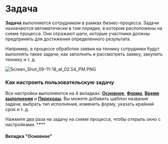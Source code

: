 # Задача

**Задача** выполняется сотрудником в рамках бизнес-процесса. Задачи назначаются автоматически в том порядке, в котором расположены на схеме процесса. Они отражают шаги, которые участники должны предпринять для достижения определенного результата.

Например, в процессе обработки заявки на технику сотрудники будут выполнять такие задачи, как заполнить и рассмотреть заявку, закупить технику и т. д.

![Screen\_Shot\_09-11-18\_at\_02.54\_PM.PNG](https://help.quickbpm.io/hc/article_attachments/360010985072/Screen_Shot_09-11-18_at_02.54_PM.PNG)

### **Как настроить пользовательскую задачу**

Все настройки выполняются на 4 вкладках: [**Основное**](https://help.quickbpm.io/hc/ru/articles/360012495611-%D0%97%D0%B0%D0%B4%D0%B0%D1%87%D0%B0#general), [**Форма**](https://help.quickbpm.io/hc/ru/articles/360012495611-%D0%97%D0%B0%D0%B4%D0%B0%D1%87%D0%B0#form), [**Время выполнения**](https://help.quickbpm.io/hc/ru/articles/360012495611-%D0%97%D0%B0%D0%B4%D0%B0%D1%87%D0%B0#deadline) и [**Переходы**](https://help.quickbpm.io/hc/ru/articles/360012495611-%D0%97%D0%B0%D0%B4%D0%B0%D1%87%D0%B0#transitions). Вы можете добавить шаблон названия задачи, выбрать тип исполнения, изменить форму, указать крайний срок и т. д.   

Нажмите два раза на задачу на схеме процесса, чтобы открыть окно с настройками. ****

#### **Вкладка "Основное"**

